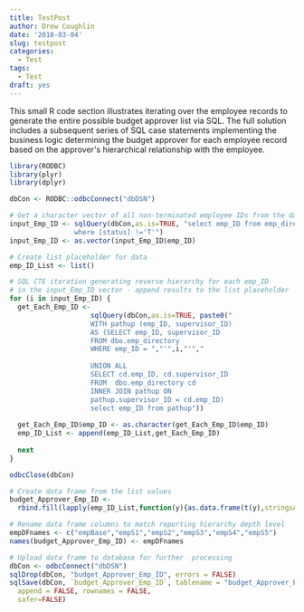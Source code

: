 ```yaml
---
title: TestPost
author: Drew Coughlin
date: '2018-03-04'
slug: testpost
categories:
  - Test
tags:
  - Test
draft: yes
---
```


This small R code section illustrates iterating over the employee records to generate the entire possible budget approver list via SQL.  The full solution includes a subsequent series of SQL case statements implementing the business logic determining the budget approver for each employee record based on the approver's hierarchical relationship with the employee.

```r
library(RODBC)
library(plyr)
library(dplyr)

dbCon <- RODBC::odbcConnect("dbDSN")

# Get a character vector of all non-terminated employee IDs from the database
input_Emp_ID <- sqlQuery(dbCon,as.is=TRUE, "select emp_ID from emp_directory
                where [status] !='T'")
input_Emp_ID <- as.vector(input_Emp_ID$emp_ID)

# Create list placeholder for data
emp_ID_List <- list()

# SQL CTE iteration generating reverse hierarchy for each emp_ID 
# in the input_Emp_ID vector - append results to the list placeholder
for (i in input_Emp_ID) {
  get_Each_Emp_ID <- 
                    sqlQuery(dbCon,as.is=TRUE, paste0("
                    WITH pathup (emp_ID, supervisor_ID)
                    AS (SELECT emp_ID, supervisor_ID
                    FROM dbo.emp_directory
                    WHERE emp_ID = ","'",i,"'","
                                                    
                    UNION ALL
                    SELECT cd.emp_ID, cd.supervisor_ID
                    FROM  dbo.emp_directory cd
                    INNER JOIN pathup ON
                    pathup.supervisor_ID = cd.emp_ID)
                    select emp_ID from pathup"))
  
  get_Each_Emp_ID$emp_ID <- as.character(get_Each_Emp_ID$emp_ID)
  emp_ID_List <- append(emp_ID_List,get_Each_Emp_ID)
  
  next
}

odbcClose(dbCon)

# Create data frame from the list values
budget_Approver_Emp_ID <- 
  rbind.fill(lapply(emp_ID_List,function(y){as.data.frame(t(y),stringsAsFactors=FALSE)}))

# Rename data frame columns to match reporting hierarchy depth level
empDFnames <- c("empBase","empS1","empS2","empS3","empS4","empS5")
names(budget_Approver_Emp_ID) <- empDFnames

# Upload data frame to database for further  processing
dbCon <- odbcConnect("dbDSN")
sqlDrop(dbCon, "budget_Approver_Emp_ID", errors = FALSE)
sqlSave(dbCon, `budget_Approver_Emp_ID`, tablename = "budget_Approver_Emp_ID", 
  append = FALSE, rownames = FALSE,
  safer=FALSE)
```

